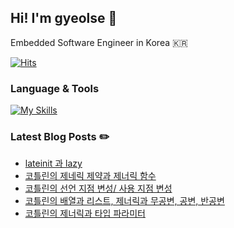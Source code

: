 ## Hi! I'm gyeolse 👋

Embedded Software Engineer in Korea 🇰🇷

[![Hits](https://hits.seeyoufarm.com/api/count/incr/badge.svg?url=https%3A%2F%2Fgithub.com%2Fgyeolse&count_bg=%233D51C8&title_bg=%23030303&icon=&icon_color=%23E7E7E7&title=%F0%9F%8C%8A+Today%27s+visits+%2F+Total+visits&edge_flat=false)](https://hits.seeyoufarm.com)


### Language & Tools

[![My Skills](https://skillicons.dev/icons?i=git,cpp,vim,qt,kotlin,vscode,androidstudio,notion)](https://skillicons.dev)



### Latest Blog Posts ✏️

- [lateinit 과 lazy](https://wave-dev-log.tistory.com/36)
- [코틀린의 제네릭 제약과 제너릭 함수](https://wave-dev-log.tistory.com/35)
- [코틀린의 선언 지점 변성/ 사용 지점 변성](https://wave-dev-log.tistory.com/34)
- [코틀린의 배열과 리스트, 제너릭과 무공변, 공변, 반공변](https://wave-dev-log.tistory.com/33)
- [코틀린의 제너릭과 타입 파라미터](https://wave-dev-log.tistory.com/32)

